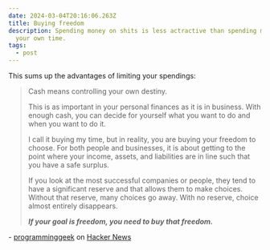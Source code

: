 ```yaml
---
date: 2024-03-04T20:16:06.263Z
title: Buying freedom
description: Spending money on shits is less actractive than spending money on
  your own time.
tags:
  - post
---
```

This sums up the advantages of limiting your spendings:

> Cash means controlling your own destiny.
>
> This is as important in your personal finances as it is in business. With enough cash, you can decide for yourself what you want to do and when you want to do it.
>
> I call it buying my time, but in reality, you are buying your freedom to choose. For both people and businesses, it is about getting to the point where your income, assets, and liabilities are in line such that you have a safe surplus.
>
> If you look at the most successful companies or people, they tend to have a significant reserve and that allows them to make choices. Without that reserve, many choices go away. With no reserve, choice almost entirely disappears.
>
> ***If your goal is freedom, you need to buy that freedom.***

\- [programminggeek](https://news.ycombinator.com/user?id=programminggeek) on [Hacker News](https://news.ycombinator.com)
